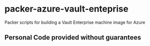 # packer-azure-vault-enteprise
Packer scripts for building a Vault Enterprise machine image for Azure


## Personal Code provided without guarantees